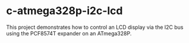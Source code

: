 # c-atmega328p-i2c-lcd
This project demonstrates how to control an LCD display via the I2C bus using the PCF8574T expander on an ATmega328P. 

